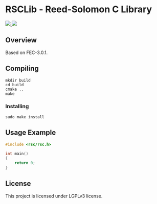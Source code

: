 # RSCLib - Reed-Solomon C Library

<a href="https://github.com/mgm8/rsclib/blob/main/LICENSE">
    <img src="https://img.shields.io/github/license/mgm8/rsclib?style=for-the-badge">
</a>
<a href="https://github.com/mgm8/rsclib/actions">
    <img src="https://img.shields.io/github/workflow/status/mgm8/rsclib/Test?style=for-the-badge">
</a>

## Overview

Based on FEC-3.0.1.

## Compiling

```
mkdir build
cd build
cmake ..
make
```

### Installing

```
sudo make install
```

## Usage Example

```c
#include <rsc/rsc.h>

int main()
{
    return 0;
}
```

## License

This project is licensed under LGPLv3 license.
